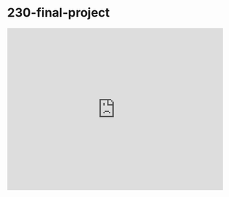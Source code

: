 # 230-final-project
<embed src="https://drive.google.com/viewerng/
viewer?embedded=true&url=My Very Own GUI Life Coach.pdf" width="500" height="375">
      

